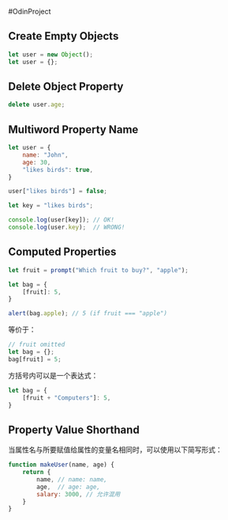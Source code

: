 #OdinProject 
## Create Empty Objects 
```js
let user = new Object();
let user = {};
```

## Delete Object Property 
```js
delete user.age;
```

## Multiword Property Name 
```js
let user = {
	name: "John",
	age: 30,
	"likes birds": true,
}
```

```js
user["likes birds"] = false;
```

```js
let key = "likes birds";

console.log(user[key]); // OK!
console.log(user.key);  // WRONG!
```

## Computed Properties 
```js
let fruit = prompt("Which fruit to buy?", "apple");

let bag = {
	[fruit]: 5,
}

alert(bag.apple); // 5 (if fruit === "apple")
```

等价于：
```js
// fruit omitted
let bag = {};
bag[fruit] = 5;
```

方括号内可以是一个表达式：
```js
let bag = {
	[fruit + "Computers"]: 5,
}
```

## Property Value Shorthand
当属性名与所要赋值给属性的变量名相同时，可以使用以下简写形式：
```js
function makeUser(name, age) {
	return {
		name, // name: name,
		age,  // age: age,
		salary: 3000, // 允许混用
	}
}
```
